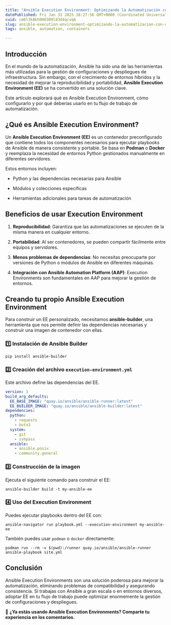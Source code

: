 ```yaml
---
title: "Ansible Execution Environment: Optimizando la Automatización con Contenedores"
datePublished: Fri Jan 31 2025 18:27:56 GMT+0000 (Coordinated Universal Time)
cuid: cm6l3k8kh000309l83d4qcvq6
slug: ansible-execution-environment-optimizando-la-automatizacion-con-contenedores
tags: ansible, automation, containers

---
```


## Introducción

En el mundo de la automatización, Ansible ha sido una de las herramientas más utilizadas para la gestión de configuraciones y despliegues de infraestructura. Sin embargo, con el crecimiento de entornos híbridos y la necesidad de mejorar la reproducibilidad y portabilidad, **Ansible Execution Environment (EE)** se ha convertido en una solución clave.

Este artículo explorará qué es Ansible Execution Environment, cómo configurarlo y por qué deberías usarlo en tu flujo de trabajo de automatización.

## ¿Qué es Ansible Execution Environment?

Un **Ansible Execution Environment (EE)** es un contenedor preconfigurado que contiene todos los componentes necesarios para ejecutar playbooks de Ansible de manera consistente y portable. Se basa en **Podman** o **Docker** y reemplaza la necesidad de entornos Python gestionados manualmente en diferentes servidores.

Estos entornos incluyen:

* Python y las dependencias necesarias para Ansible
    
* Módulos y colecciones específicas
    
* Herramientas adicionales para tareas de automatización
    

## Beneficios de usar Execution Environment

1. **Reproducibilidad**: Garantiza que las automatizaciones se ejecuten de la misma manera en cualquier entorno.
    
2. **Portabilidad**: Al ser contenedores, se pueden compartir fácilmente entre equipos y servidores.
    
3. **Menos problemas de dependencias**: No necesitas preocuparte por versiones de Python o módulos de Ansible en diferentes máquinas.
    
4. **Integración con Ansible Automation Platform (AAP)**: Execution Environments son fundamentales en AAP para mejorar la gestión de entornos.
    

## Creando tu propio Ansible Execution Environment

Para construir un EE personalizado, necesitamos **ansible-builder**, una herramienta que nos permite definir las dependencias necesarias y construir una imagen de contenedor con ellas.

### 1️⃣ Instalación de Ansible Builder

```shell
pip install ansible-builder
```

### 2️⃣ Creación del archivo `execution-environment.yml`

Este archivo define las dependencias del EE.

```yaml
version: 1
build_arg_defaults:
  EE_BASE_IMAGE: "quay.io/ansible/ansible-runner:latest"
  EE_BUILDER_IMAGE: "quay.io/ansible/ansible-builder:latest"
dependencies:
  python:
    - requests
    - boto3
  system:
    - git
    - sshpass
  ansible:
    - ansible.posix
    - community.general
```

### 3️⃣ Construcción de la imagen

Ejecuta el siguiente comando para construir el EE:

```plaintext
ansible-builder build -t my-ansible-ee
```

### 4️⃣ Uso del Execution Environment

Puedes ejecutar playbooks dentro del EE con:

```plaintext
ansible-navigator run playbook.yml --execution-environment my-ansible-ee
```

También puedes usar `podman` o `docker` directamente:

```plaintext
podman run --rm -v $(pwd):/runner quay.io/ansible/ansible-runner ansible-playbook site.yml
```

## Conclusión

Ansible Execution Environments son una solución poderosa para mejorar la automatización, eliminando problemas de compatibilidad y asegurando consistencia. Si trabajas con Ansible a gran escala o en entornos diversos, adoptar EE en tu flujo de trabajo puede optimizar enormemente la gestión de configuraciones y despliegues.

🚀 **¿Ya estás usando Ansible Execution Environments? Comparte tu experiencia en los comentarios.**